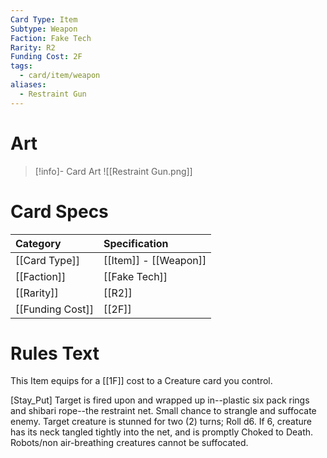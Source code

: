 ```yaml
---
Card Type: Item
Subtype: Weapon
Faction: Fake Tech
Rarity: R2
Funding Cost: 2F
tags:
  - card/item/weapon
aliases:
  - Restraint Gun
---
```

# Art

> [!info]- Card Art
> ![[Restraint Gun.png]]

# Card Specs

| Category | Specification| 
| :--- | :--- |
| [[Card Type]] | [[Item]] - [[Weapon]] |  
| [[Faction]] | [[Fake Tech]] | 
| [[Rarity]] | [[R2]] |  
| [[Funding Cost]] | [[2F]] |  

# Rules Text  

This Item equips for a [[1F]] cost to a Creature card you control.  

[Stay_Put] Target is fired upon and wrapped up in--plastic six pack rings and shibari rope--the restraint net. Small chance to strangle and suffocate enemy.
Target creature is stunned for two (2) turns;
Roll d6. If 6, creature has its neck tangled tightly into the net, and is promptly Choked to Death.  
Robots/non air-breathing creatures cannot be suffocated.  

